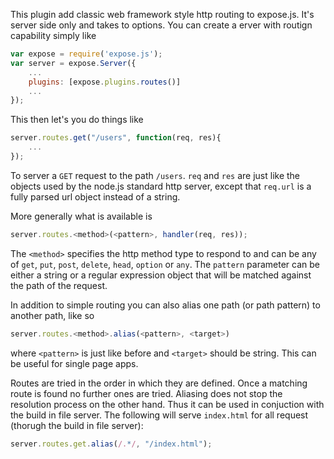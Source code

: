 This plugin add classic web framework style http routing to expose.js. It's server side only and takes to options. You can create a erver with routign capability simply like

```js
var expose = require('expose.js');
var server = expose.Server({
	...
	plugins: [expose.plugins.routes()]
	...
});
```

This then let's you do things like 

```js
server.routes.get("/users", function(req, res){
	...
});
```
To server a `GET` request to the path `/users`. `req` and `res` are just like the objects used by the node.js standard http server, except that `req.url` is a fully parsed url object instead of a string.

More generally what is available is

```js
server.routes.<method>(<pattern>, handler(req, res));
```

The `<method>` specifies the http method type to respond to and can be any of `get`, `put`, `post`, `delete`, `head`, `option` or `any`. 
The `pattern` parameter can be either a string or a regular expression object that will be matched against the path of the request.


In addition to simple routing you can also alias one path (or path pattern) to another path, like so

```js
server.routes.<method>.alias(<pattern>, <target>)
```
where `<pattern>` is just like before and `<target>` should be string. This can be useful for single page apps.


Routes are tried in the order in which they are defined. Once a matching route is found no further ones are tried. Aliasing does not stop the resolution process on the other hand. Thus it can be used in conjuction with the build in file server. The following will serve `index.html` for all request (thorugh the build in file server):

```js
server.routes.get.alias(/.*/, "/index.html");
```
